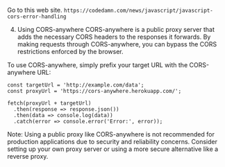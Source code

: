 Go to this web site.
```https://codedamn.com/news/javascript/javascript-cors-error-handling```

4. Using CORS-anywhere
CORS-anywhere is a public proxy server that adds the necessary CORS headers to the responses it forwards. By making requests through CORS-anywhere, you can bypass the CORS restrictions enforced by the browser.

To use CORS-anywhere, simply prefix your target URL with the CORS-anywhere URL:

```
const targetUrl = 'http://example.com/data';
const proxyUrl = 'https://cors-anywhere.herokuapp.com/';

fetch(proxyUrl + targetUrl)
  .then(response => response.json())
  .then(data => console.log(data))
  .catch(error => console.error('Error:', error));

```
Note: Using a public proxy like CORS-anywhere is not recommended for production applications due to security and reliability concerns. Consider setting up your own proxy server or using a more secure alternative like a reverse proxy.
